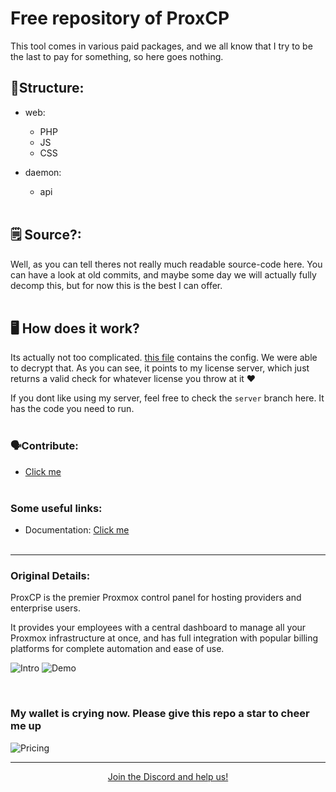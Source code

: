 # Free repository of ProxCP

This tool comes in various paid packages, and we all know that I try to be the last to pay for something, so here goes nothing.

## 🌲Structure:
- web:
    - PHP
    - JS
    - CSS

- daemon:
    - api
<br><br>

## 🗒️ Source?:
Well, as you can tell theres not really much readable source-code here. You can have a look at old commits, and maybe some day we will actually fully decomp this, but for now this is the best I can offer.
<br><br>

## 🖥️ How does it work?
Its actually not too complicated. <a href="https://github.com/marcus-alicia/ProxCP/blob/main/web/lilib/proxcp_lilib_c.php">this file</a> contains the config. We were able to decrypt that. As you can see, it points to my license server, which just returns a valid check for whatever license you throw at it ❤️

If you dont like using my server, feel free to check the `server` branch here. It has the code you need to run.
<br><br>

### 🗣️Contribute:
- [Click me](https://discord.gg/free-tools)
<br><br>

### Some useful links:

- Documentation: [Click me](https://docs.proxcp.com/)
<br><br>

-----

### Original Details:

ProxCP is the premier Proxmox control panel for hosting providers and enterprise users. 

It provides your employees with a central dashboard to manage all your Proxmox infrastructure at once, and has full integration with popular billing platforms for complete automation and ease of use.

![Intro](https://i.imgur.com/ZaPsK6m.png)
![Demo](https://i.imgur.com/sBxrSMo.png)

<br>

### My wallet is crying now. Please give this repo a star to cheer me up
![Pricing](https://i.imgur.com/OLAkbo7.png)

----- 
<p align="center"><a href="https://discord.gg/free-tools">Join the Discord and help us!</a></p>
